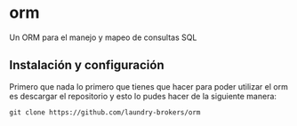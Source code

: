 # orm
Un ORM para el manejo y mapeo de consultas SQL

## Instalación y configuración
Primero que nada lo primero que tienes que hacer para poder utilizar el orm es descargar el repositorio y esto lo pudes hacer de la siguiente manera:

~~~
git clone https://github.com/laundry-brokers/orm
~~~
